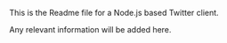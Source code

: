 This is the Readme file for a Node.js based Twitter client.

Any relevant information will be added here.
